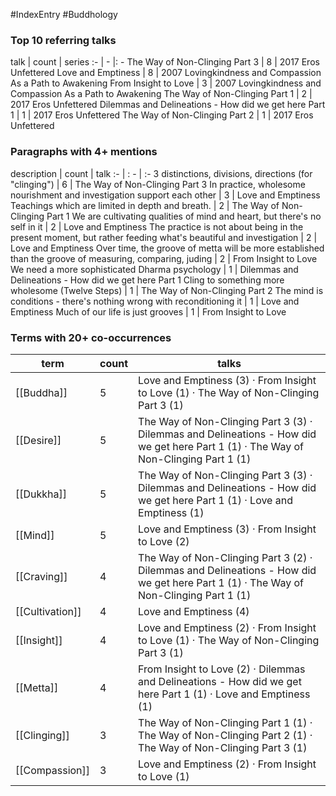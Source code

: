 #IndexEntry #Buddhology

### Top 10 referring talks
talk | count | series
:- | - |: -
<a data-href="The Way of Non-Clinging Part 3" class="internal-link">The Way of Non-Clinging Part 3</a> | 8 | <a data-href="2017 Eros Unfettered" class="internal-link">2017 Eros Unfettered</a>
<a data-href="Love and Emptiness" class="internal-link">Love and Emptiness</a> | 8 | <a data-href="2007 Lovingkindness and Compassion As a Path to Awakening" class="internal-link">2007 Lovingkindness and Compassion As a Path to Awakening</a>
<a data-href="From Insight to Love" class="internal-link">From Insight to Love</a> | 3 | <a data-href="2007 Lovingkindness and Compassion As a Path to Awakening" class="internal-link">2007 Lovingkindness and Compassion As a Path to Awakening</a>
<a data-href="The Way of Non-Clinging Part 1" class="internal-link">The Way of Non-Clinging Part 1</a> | 2 | <a data-href="2017 Eros Unfettered" class="internal-link">2017 Eros Unfettered</a>
<a data-href="Dilemmas and Delineations - How did we get here Part 1" class="internal-link">Dilemmas and Delineations - How did we get here Part 1</a> | 1 | <a data-href="2017 Eros Unfettered" class="internal-link">2017 Eros Unfettered</a>
<a data-href="The Way of Non-Clinging Part 2" class="internal-link">The Way of Non-Clinging Part 2</a> | 1 | <a data-href="2017 Eros Unfettered" class="internal-link">2017 Eros Unfettered</a>

### Paragraphs with 4+ mentions
description | count | talk
:- | : - | :-
<a aria-label-position="top" aria-label="The Way of Non-Clinging Part 3 > 3 distinctions divisions directions for clinging" data-href="The Way of Non-Clinging Part 3#3 distinctions divisions directions for clinging" class="internal-link">3 distinctions, divisions, directions (for &quot;clinging&quot;)</a> | 6 | <a data-href="The Way of Non-Clinging Part 3" class="internal-link">The Way of Non-Clinging Part 3</a>
<a aria-label-position="top" aria-label="Love and Emptiness > In practice wholesome nourishment and investigation support each other" data-href="Love and Emptiness#In practice wholesome nourishment and investigation support each other" class="internal-link">In practice, wholesome nourishment and investigation support each other</a> | 3 | <a data-href="Love and Emptiness" class="internal-link">Love and Emptiness</a>
<a aria-label-position="top" aria-label="The Way of Non-Clinging Part 1 > Teachings which are limited in depth and breath " data-href="The Way of Non-Clinging Part 1#Teachings which are limited in depth and breath " class="internal-link">Teachings which are limited in depth and breath.</a> | 2 | <a data-href="The Way of Non-Clinging Part 1" class="internal-link">The Way of Non-Clinging Part 1</a>
<a aria-label-position="top" aria-label="Love and Emptiness > We are cultivating qualities of mind and heart but theres no self in it" data-href="Love and Emptiness#We are cultivating qualities of mind and heart but there's no self in it" class="internal-link">We are cultivating qualities of mind and heart, but there&#x27;s no self in it</a> | 2 | <a data-href="Love and Emptiness" class="internal-link">Love and Emptiness</a>
<a aria-label-position="top" aria-label="Love and Emptiness > The practice is not about being in the present moment but rather feeding whats beautiful and investigation" data-href="Love and Emptiness#The practice is not about being in the present moment but rather feeding what's beautiful and investigation" class="internal-link">The practice is not about being in the present moment, but rather feeding what&#x27;s beautiful and investigation</a> | 2 | <a data-href="Love and Emptiness" class="internal-link">Love and Emptiness</a>
<a aria-label-position="top" aria-label="From Insight to Love > Over time the groove of metta will be more established than the groove of measuring comparing juding" data-href="From Insight to Love#Over time the groove of metta will be more established than the groove of measuring comparing juding" class="internal-link">Over time, the groove of metta will be more established than the groove of measuring, comparing, juding</a> | 2 | <a data-href="From Insight to Love" class="internal-link">From Insight to Love</a>
<a aria-label-position="top" aria-label="Dilemmas and Delineations - How did we get here Part 1 > We need a more sophisticated Dharma psychology" data-href="Dilemmas and Delineations - How did we get here Part 1#We need a more sophisticated Dharma psychology" class="internal-link">We need a more sophisticated Dharma psychology</a> | 1 | <a data-href="Dilemmas and Delineations - How did we get here Part 1" class="internal-link">Dilemmas and Delineations - How did we get here Part 1</a>
<a aria-label-position="top" aria-label="The Way of Non-Clinging Part 2 > Cling to something more wholesome Twelve Steps" data-href="The Way of Non-Clinging Part 2#Cling to something more wholesome Twelve Steps" class="internal-link">Cling to something more wholesome (Twelve Steps)</a> | 1 | <a data-href="The Way of Non-Clinging Part 2" class="internal-link">The Way of Non-Clinging Part 2</a>
<a aria-label-position="top" aria-label="Love and Emptiness > The mind is conditions - theres nothing wrong with reconditioning it" data-href="Love and Emptiness#The mind is conditions - there's nothing wrong with reconditioning it" class="internal-link">The mind is conditions - there&#x27;s nothing wrong with reconditioning it</a> | 1 | <a data-href="Love and Emptiness" class="internal-link">Love and Emptiness</a>
<a aria-label-position="top" aria-label="From Insight to Love > Much of our life is just grooves" data-href="From Insight to Love#Much of our life is just grooves" class="internal-link">Much of our life is just grooves</a> | 1 | <a data-href="From Insight to Love" class="internal-link">From Insight to Love</a>

### Terms with 20+ co-occurrences
term | count | talks
-|-|-
[[Buddha]] | 5 | <span class="counts"><a data-href="Love and Emptiness" class="internal-link">Love and Emptiness</a> (3) · <a data-href="From Insight to Love" class="internal-link">From Insight to Love</a> (1) · <a data-href="The Way of Non-Clinging Part 3" class="internal-link">The Way of Non-Clinging Part 3</a> (1)</span> 
[[Desire]] | 5 | <span class="counts"><a data-href="The Way of Non-Clinging Part 3" class="internal-link">The Way of Non-Clinging Part 3</a> (3) · <a data-href="Dilemmas and Delineations - How did we get here Part 1" class="internal-link">Dilemmas and Delineations - How did we get here Part 1</a> (1) · <a data-href="The Way of Non-Clinging Part 1" class="internal-link">The Way of Non-Clinging Part 1</a> (1)</span> 
[[Dukkha]] | 5 | <span class="counts"><a data-href="The Way of Non-Clinging Part 3" class="internal-link">The Way of Non-Clinging Part 3</a> (3) · <a data-href="Dilemmas and Delineations - How did we get here Part 1" class="internal-link">Dilemmas and Delineations - How did we get here Part 1</a> (1) · <a data-href="Love and Emptiness" class="internal-link">Love and Emptiness</a> (1)</span> 
[[Mind]] | 5 | <span class="counts"><a data-href="Love and Emptiness" class="internal-link">Love and Emptiness</a> (3) · <a data-href="From Insight to Love" class="internal-link">From Insight to Love</a> (2)</span> 
[[Craving]] | 4 | <span class="counts"><a data-href="The Way of Non-Clinging Part 3" class="internal-link">The Way of Non-Clinging Part 3</a> (2) · <a data-href="Dilemmas and Delineations - How did we get here Part 1" class="internal-link">Dilemmas and Delineations - How did we get here Part 1</a> (1) · <a data-href="The Way of Non-Clinging Part 1" class="internal-link">The Way of Non-Clinging Part 1</a> (1)</span> 
[[Cultivation]] | 4 | <span class="counts"><a data-href="Love and Emptiness" class="internal-link">Love and Emptiness</a> (4)</span> 
[[Insight]] | 4 | <span class="counts"><a data-href="Love and Emptiness" class="internal-link">Love and Emptiness</a> (2) · <a data-href="From Insight to Love" class="internal-link">From Insight to Love</a> (1) · <a data-href="The Way of Non-Clinging Part 3" class="internal-link">The Way of Non-Clinging Part 3</a> (1)</span> 
[[Metta]] | 4 | <span class="counts"><a data-href="From Insight to Love" class="internal-link">From Insight to Love</a> (2) · <a data-href="Dilemmas and Delineations - How did we get here Part 1" class="internal-link">Dilemmas and Delineations - How did we get here Part 1</a> (1) · <a data-href="Love and Emptiness" class="internal-link">Love and Emptiness</a> (1)</span> 
[[Clinging]] | 3 | <span class="counts"><a data-href="The Way of Non-Clinging Part 1" class="internal-link">The Way of Non-Clinging Part 1</a> (1) · <a data-href="The Way of Non-Clinging Part 2" class="internal-link">The Way of Non-Clinging Part 2</a> (1) · <a data-href="The Way of Non-Clinging Part 3" class="internal-link">The Way of Non-Clinging Part 3</a> (1)</span> 
[[Compassion]] | 3 | <span class="counts"><a data-href="Love and Emptiness" class="internal-link">Love and Emptiness</a> (2) · <a data-href="From Insight to Love" class="internal-link">From Insight to Love</a> (1)</span> 

